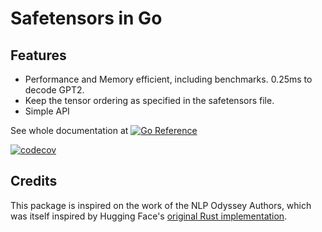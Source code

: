 # Safetensors in Go

## Features

- Performance and Memory efficient, including benchmarks. 0.25ms to decode GPT2.
- Keep the tensor ordering as specified in the safetensors file.
- Simple API

See whole documentation at [![Go
Reference](https://pkg.go.dev/badge/github.com/maruel/safetensors/.svg)](https://pkg.go.dev/github.com/maruel/safetensors/)

[![codecov](https://codecov.io/gh/maruel/safetensors/graph/badge.svg?token=PF3HM5CY1L)](https://codecov.io/gh/maruel/safetensors)


## Credits

This package is inspired on the work of the NLP Odyssey Authors, which was itself inspired by Hugging Face's
[original Rust implementation](https://github.com/huggingface/safetensors).
